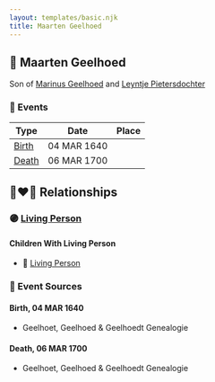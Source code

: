 ```yaml
---
layout: templates/basic.njk
title: Maarten Geelhoed
---
```

## 🔵 Maarten Geelhoed

Son of [Marinus Geelhoed](/people/4/47020978) and [Leyntje Pietersdochter](/people/3/34853086)

### 📆 Events

Type | Date | Place
------ | ------ | ------
[Birth](#event-337dfcfc-0dfa-4bff-b13e-1566935e9d90) | 04 MAR 1640 |
[Death](#event-bb227af4-af2b-46cb-9c5d-05ce63c498e4) | 06 MAR 1700 |

## 👩‍❤️‍👨 Relationships

### 🟣 [Living Person](/people/4/45923848)

#### Children With Living Person
* 🔵 [Living Person](/people/2/2482812)
### 📰 Event Sources

#### <a id="event-337dfcfc-0dfa-4bff-b13e-1566935e9d90"></a> Birth, 04 MAR 1640
* Geelhoet, Geelhoed & Geelhoedt Genealogie

#### <a id="event-bb227af4-af2b-46cb-9c5d-05ce63c498e4"></a> Death, 06 MAR 1700
* Geelhoet, Geelhoed & Geelhoedt Genealogie